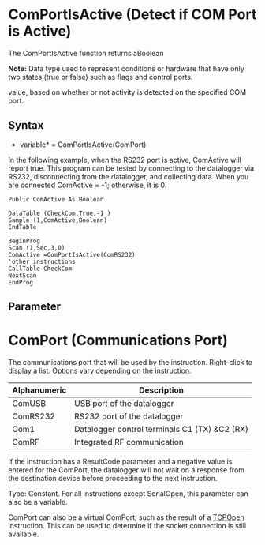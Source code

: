 # ComPortIsActive (Detect if COM Port is Active)

The ComPortIsActive function returns aBoolean

**Note:** Data type used to represent conditions or hardware that have only two states (true or false) such as flags and control ports.

value, based on whether or not activity is detected on the specified COM port.

## Syntax

- variable\* = ComPortIsActive(ComPort)

In the following example, when the RS232 port is active, ComActive will report true. This program can be tested by connecting to the datalogger via RS232, disconnecting from the datalogger, and collecting data. When you are connected ComActive = -1; otherwise, it is 0.

```
Public ComActive As Boolean

DataTable (CheckCom,True,-1 )
Sample (1,ComActive,Boolean)
EndTable

BeginProg
Scan (1,Sec,3,0)
ComActive =ComPortIsActive(ComRS232)
'other instructions
CallTable CheckCom
NextScan
EndProg
```

## Parameter

# ComPort (Communications Port)

The communications port that will be used by the instruction. Right-click to display a list. Options vary depending on the instruction.

| Alphanumeric | Description                                   |
| ------------ | --------------------------------------------- |
| ComUSB       | USB port of the datalogger                    |
| ComRS232     | RS232 port of the datalogger                  |
| Com1         | Datalogger control terminals C1 (TX) &C2 (RX) |
| ComRF        | Integrated RF communication                   |

If the instruction has a ResultCode parameter and a negative value is entered for the ComPort, the datalogger will not wait on a response from the destination device before proceeding to the next instruction.

Type: Constant. For all instructions except SerialOpen, this parameter can also be a variable.

ComPort can also be a virtual ComPort, such as the result of a [TCPOpen](tcpopen.md) instruction. This can be used to determine if the socket connection is still available.

